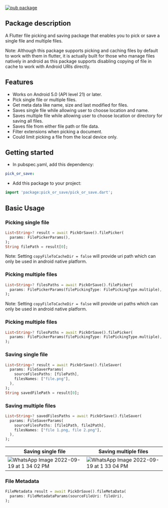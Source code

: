 [![pub package](https://img.shields.io/pub/v/pick_or_save.svg)](https://pub.dev/packages/pick_or_save) 

## Package description

A Flutter file picking and saving package that enables you to pick or save a single file and multiple files.

Note: Although this package supports picking and caching files by default to work with them in flutter, it is actually built for those who manage files natively in android as this package supports disabling copying of file in cache to work with Android URIs directly.

## Features

- Works on Android 5.0 (API level 21) or later.
- Pick single file or multiple files.
- Get meta data like name, size and last modified for files.
- Saves single file while allowing user to choose location and name.
- Saves multiple file while allowing user to choose location or directory for saving all files.
- Saves file from either file path or file data.
- Filter extensions when picking a document.
- Could limit picking a file from the local device only.

## Getting started

- In pubspec.yaml, add this dependency:

```yaml
pick_or_save: 
```

- Add this package to your project:

```dart
import 'package:pick_or_save/pick_or_save.dart';
```

## Basic Usage

### Picking single file

```dart
List<String>? result = await PickOrSave().filePicker(
  params: FilePickerParams(),
);
String filePath = result[0];
```
Note: Setting ```copyFileToCacheDir = false``` will provide uri path which can only be used in android native platform.

### Picking multiple files

```dart
List<String>? filesPaths = await PickOrSave().filePicker(
  params: FilePickerParams(filePickingType: FilePickingType.multiple),
);
```
Note: Setting ```copyFileToCacheDir = false``` will provide uri paths which can only be used in android native platform.

### Picking multiple files

```dart
List<String>? filesPaths = await PickOrSave().filePicker(
  params: FilePickerParams(filePickingType: FilePickingType.multiple),
);
```

### Saving single file

```dart
List<String>? result = await PickOrSave().fileSaver(
  params: FileSaverParams(
    sourceFilesPaths: [filePath],
    filesNames: ["file.png"],
  ),
);
String savedFilePath = result[0];
```

### Saving multiple files

```dart
List<String>? savedFilesPaths = await PickOrSave().fileSaver(
  params: FileSaverParams(
    sourceFilesPaths: [file1Path, file2Path],
    filesNames: ["file 1.png, file 2.png"],
  ),
);
```

| Saving single file  | Saving multiple files |
| ------------- | ------------- |
| ![WhatsApp Image 2022-09-19 at 1 34 02 PM](https://user-images.githubusercontent.com/85361211/190974633-6aab39c9-e817-4b92-84ed-b3fd0a4405b9.jpeg) | ![WhatsApp Image 2022-09-19 at 1 33 04 PM](https://user-images.githubusercontent.com/85361211/190974687-fa5f0ba1-391f-4103-8ffc-acdf9c8bca73.jpeg) |

### File Metadata

```dart
FileMetadata result = await PickOrSave().fileMetaData(
  params: FileMetadataParams(sourceFileUri: fileUri),
);
```